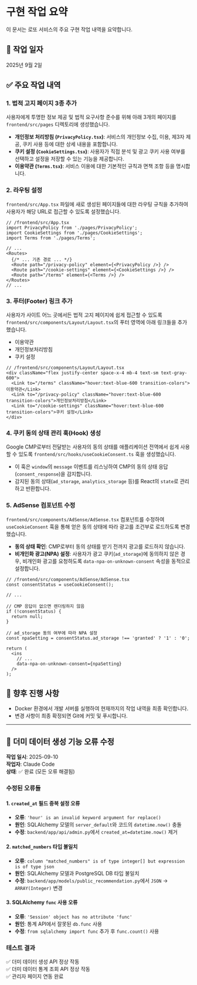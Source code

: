# 구현 작업 요약

이 문서는 로또 서비스의 주요 구현 작업 내역을 요약합니다.

## 📅 작업 일자

2025년 9월 2일

## ✅ 주요 작업 내역

### 1. 법적 고지 페이지 3종 추가

사용자에게 투명한 정보 제공 및 법적 요구사항 준수를 위해 아래 3개의 페이지를 `frontend/src/pages` 디렉토리에 생성했습니다.

- **개인정보 처리방침 (`PrivacyPolicy.tsx`)**: 서비스의 개인정보 수집, 이용, 제3자 제공, 쿠키 사용 등에 대한 상세 내용을 포함합니다.
- **쿠키 설정 (`CookieSettings.tsx`)**: 사용자가 직접 분석 및 광고 쿠키 사용 여부를 선택하고 설정을 저장할 수 있는 기능을 제공합니다.
- **이용약관 (`Terms.tsx`)**: 서비스 이용에 대한 기본적인 규칙과 면책 조항 등을 명시합니다.

### 2. 라우팅 설정

`frontend/src/App.tsx` 파일에 새로 생성된 페이지들에 대한 라우팅 규칙을 추가하여 사용자가 해당 URL로 접근할 수 있도록 설정했습니다.

```tsx
// /frontend/src/App.tsx
import PrivacyPolicy from './pages/PrivacyPolicy';
import CookieSettings from './pages/CookieSettings';
import Terms from './pages/Terms';

// ...
<Routes>
  {/* ... 기존 경로 ... */}
  <Route path="/privacy-policy" element={<PrivacyPolicy />} />
  <Route path="/cookie-settings" element={<CookieSettings />} />
  <Route path="/terms" element={<Terms />} />
</Routes>
// ...
```

### 3. 푸터(Footer) 링크 추가

사용자가 사이트 어느 곳에서든 법적 고지 페이지에 쉽게 접근할 수 있도록 `frontend/src/components/Layout/Layout.tsx`의 푸터 영역에 아래 링크들을 추가했습니다.

- 이용약관
- 개인정보처리방침
- 쿠키 설정

```tsx
// /frontend/src/components/Layout/Layout.tsx
<div className="flex justify-center space-x-4 mb-4 text-sm text-gray-600">
  <Link to="/terms" className="hover:text-blue-600 transition-colors">이용약관</Link>
  <Link to="/privacy-policy" className="hover:text-blue-600 transition-colors">개인정보처리방침</Link>
  <Link to="/cookie-settings" className="hover:text-blue-600 transition-colors">쿠키 설정</Link>
</div>
```

### 4. 쿠키 동의 상태 관리 훅(Hook) 생성

Google CMP로부터 전달받는 사용자의 동의 상태를 애플리케이션 전역에서 쉽게 사용할 수 있도록 `frontend/src/hooks/useCookieConsent.ts` 훅을 생성했습니다.

- 이 훅은 `window`의 `message` 이벤트를 리스닝하여 CMP의 동의 상태 응답(`consent_response`)을 감지합니다.
- 감지된 동의 상태(`ad_storage`, `analytics_storage` 등)를 React의 `state`로 관리하고 반환합니다.

### 5. AdSense 컴포넌트 수정

`frontend/src/components/AdSense/AdSense.tsx` 컴포넌트를 수정하여 `useCookieConsent` 훅을 통해 얻은 동의 상태에 따라 광고를 조건부로 로드하도록 변경했습니다.

- **동의 상태 확인**: CMP로부터 동의 상태를 받기 전까지 광고를 로드하지 않습니다.
- **비개인화 광고(NPA) 설정**: 사용자가 광고 쿠키(`ad_storage`)에 동의하지 않은 경우, 비개인화 광고를 요청하도록 `data-npa-on-unknown-consent` 속성을 동적으로 설정합니다.

```tsx
// /frontend/src/components/AdSense/AdSense.tsx
const consentStatus = useCookieConsent();

// ...

// CMP 응답이 없으면 렌더링하지 않음
if (!consentStatus) {
  return null;
}

// ad_storage 동의 여부에 따라 NPA 설정
const npaSetting = consentStatus.ad_storage !== 'granted' ? '1' : '0';

return (
  <ins
    // ...
    data-npa-on-unknown-consent={npaSetting}
  />
);
```

## 🚀 향후 진행 사항

- Docker 환경에서 개발 서버를 실행하여 현재까지의 작업 내역을 최종 확인합니다.
- 변경 사항이 최종 확정되면 Git에 커밋 및 푸시합니다.

---

## 🔧 더미 데이터 생성 기능 오류 수정

**작업 일시**: 2025-09-10  
**작업자**: Claude Code  
**상태**: ✅ 완료 (모든 오류 해결됨)

### 수정된 오류들

#### 1. `created_at` 필드 중복 설정 오류
- **오류**: `'hour' is an invalid keyword argument for replace()`
- **원인**: SQLAlchemy 모델의 `server_default`와 코드의 `datetime.now()` 충돌
- **수정**: `backend/app/api/admin.py`에서 `created_at=datetime.now()` 제거

#### 2. `matched_numbers` 타입 불일치
- **오류**: `column "matched_numbers" is of type integer[] but expression is of type json`
- **원인**: SQLAlchemy 모델과 PostgreSQL DB 타입 불일치
- **수정**: `backend/app/models/public_recommendation.py`에서 `JSON` → `ARRAY(Integer)` 변경

#### 3. SQLAlchemy `func` 사용 오류
- **오류**: `'Session' object has no attribute 'func'`
- **원인**: 통계 API에서 잘못된 `db.func` 사용
- **수정**: `from sqlalchemy import func` 추가 후 `func.count()` 사용

### 테스트 결과
✅ 더미 데이터 생성 API 정상 작동  
✅ 더미 데이터 통계 조회 API 정상 작동  
✅ 관리자 페이지 연동 완료
